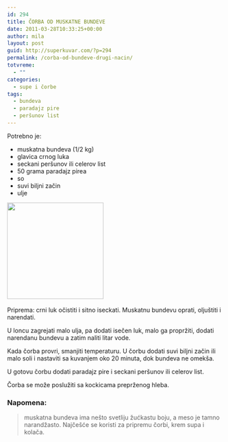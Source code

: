 ```yaml
---
id: 294
title: ČORBA OD MUSKATNE BUNDEVE
date: 2011-03-28T10:33:25+00:00
author: mila
layout: post
guid: http://superkuvar.com/?p=294
permalink: /corba-od-bundeve-drugi-nacin/
totvreme:
  - ""
categories:
  - supe i čorbe
tags:
  - bundeva
  - paradajz pire
  - peršunov list
---
```

Potrebno je:

  * muskatna bundeva (1/2 kg)
  * glavica crnog luka
  * seckani peršunov ili celerov list
  * 50 grama paradajz pirea
  * so
  * suvi biljni začin
  * ulje

[<img class="alignnone size-full wp-image-300" title="corbabundeva" src="/wp-content/uploads/2011/03/corbabundeva.jpg" alt="" width="225" height="225" srcset="/wp-content/uploads/2011/03/corbabundeva.jpg 225w, /wp-content/uploads/2011/03/corbabundeva-150x150.jpg 150w" sizes="(max-width: 225px) 100vw, 225px" />](/wp-content/uploads/2011/03/corbabundeva.jpg)

Priprema: crni luk očistiti i sitno iseckati. Muskatnu bundevu oprati, oljuštiti i narendati.

U loncu zagrejati malo ulja, pa dodati isečen luk, malo ga propržiti, dodati narendanu bundevu a zatim naliti litar vode.

Kada čorba provri, smanjiti temperaturu. U čorbu dodati suvi biljni začin ili malo soli i nastaviti sa kuvanjem oko 20 minuta, dok bundeva ne omekša.

U gotovu čorbu dodati paradajz pire i seckani peršunov ili celerov list.

Čorba se može poslužiti sa kockicama preprženog hleba.

### Napomena:
> muskatna bundeva ima nešto svetliju žućkastu boju, a meso je tamno narandžasto. Najčešće se koristi za pripremu čorbi, krem supa i kolača.